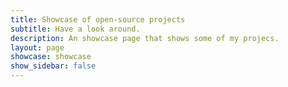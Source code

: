 ```yaml
---
title: Showcase of open-source projects
subtitle: Have a look around.
description: An showcase page that shows some of my projecs.
layout: page
showcase: showcase
show_sidebar: false
---
```


